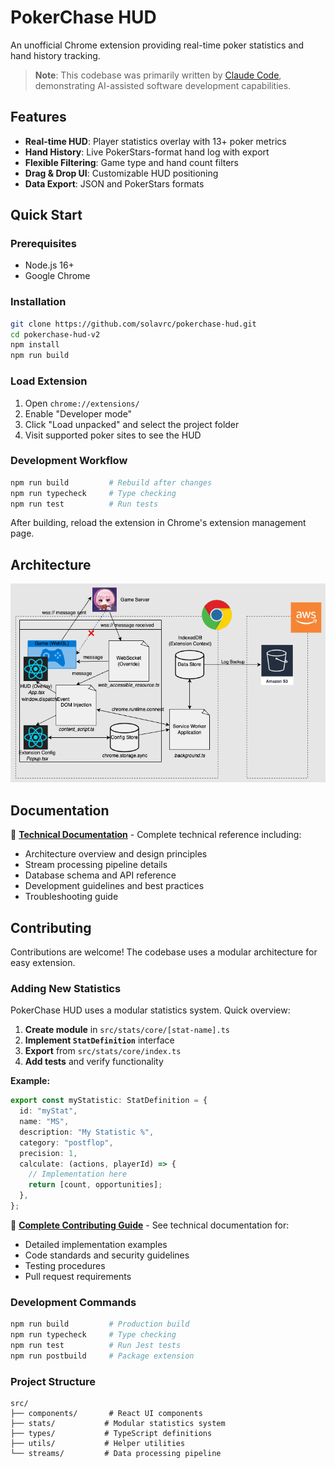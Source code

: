 # PokerChase HUD

An unofficial Chrome extension providing real-time poker statistics and hand history tracking.

> **Note**: This codebase was primarily written by [Claude Code](https://claude.ai/code), demonstrating AI-assisted software development capabilities.

## Features

- **Real-time HUD**: Player statistics overlay with 13+ poker metrics
- **Hand History**: Live PokerStars-format hand log with export
- **Flexible Filtering**: Game type and hand count filters
- **Drag & Drop UI**: Customizable HUD positioning
- **Data Export**: JSON and PokerStars formats

## Quick Start

### Prerequisites

- Node.js 16+
- Google Chrome

### Installation

```bash
git clone https://github.com/solavrc/pokerchase-hud.git
cd pokerchase-hud-v2
npm install
npm run build
```

### Load Extension

1. Open `chrome://extensions/`
2. Enable "Developer mode"
3. Click "Load unpacked" and select the project folder
4. Visit supported poker sites to see the HUD

### Development Workflow

```bash
npm run build         # Rebuild after changes
npm run typecheck     # Type checking
npm run test          # Run tests
```

After building, reload the extension in Chrome's extension management page.

## Architecture

![Architecture Diagram](README.drawio.png)

## Documentation

📖 **[Technical Documentation](CLAUDE.md)** - Complete technical reference including:

- Architecture overview and design principles
- Stream processing pipeline details
- Database schema and API reference
- Development guidelines and best practices
- Troubleshooting guide

## Contributing

Contributions are welcome! The codebase uses a modular architecture for easy extension.

### Adding New Statistics

PokerChase HUD uses a modular statistics system. Quick overview:

1. **Create module** in `src/stats/core/[stat-name].ts`
2. **Implement `StatDefinition`** interface
3. **Export** from `src/stats/core/index.ts`
4. **Add tests** and verify functionality

**Example:**

```typescript
export const myStatistic: StatDefinition = {
  id: "myStat",
  name: "MS",
  description: "My Statistic %",
  category: "postflop",
  precision: 1,
  calculate: (actions, playerId) => {
    // Implementation here
    return [count, opportunities];
  },
};
```

📖 **[Complete Contributing Guide](CLAUDE.md#development-guide)** - See technical documentation for:

- Detailed implementation examples
- Code standards and security guidelines
- Testing procedures
- Pull request requirements

### Development Commands

```bash
npm run build         # Production build
npm run typecheck     # Type checking
npm run test          # Run Jest tests
npm run postbuild     # Package extension
```

### Project Structure

```
src/
├── components/       # React UI components
├── stats/           # Modular statistics system
├── types/           # TypeScript definitions
├── utils/           # Helper utilities
└── streams/         # Data processing pipeline
```
